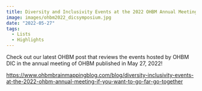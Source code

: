 ```yaml
---
title: Diversity and Inclusivity Events at the 2022 OHBM Annual Meeting
image: images/ohbm2022_dicsymposium.jpg
date: "2022-05-27"
tags:
  - Lists
  - Highlights
---
```

Check out our latest OHBM post that reviews the events hosted by OHBM DIC in the annual meeting of OHBM published in May 27, 2022! 

<!-- more -->
https://www.ohbmbrainmappingblog.com/blog/diversity-inclusivity-events-at-the-2022-ohbm-annual-meeting-if-you-want-to-go-far-go-together

